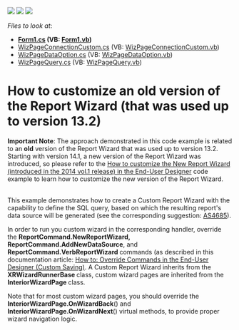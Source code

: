 <!-- default badges list -->
![](https://img.shields.io/endpoint?url=https://codecentral.devexpress.com/api/v1/VersionRange/128600046/12.2.4%2B)
[![](https://img.shields.io/badge/Open_in_DevExpress_Support_Center-FF7200?style=flat-square&logo=DevExpress&logoColor=white)](https://supportcenter.devexpress.com/ticket/details/E1538)
[![](https://img.shields.io/badge/📖_How_to_use_DevExpress_Examples-e9f6fc?style=flat-square)](https://docs.devexpress.com/GeneralInformation/403183)
<!-- default badges end -->
<!-- default file list -->
*Files to look at*:

* **[Form1.cs](./CS/Form1.cs) (VB: [Form1.vb](./VB/Form1.vb))**
* [WizPageConnectionCustom.cs](./CS/WizPageConnectionCustom.cs) (VB: [WizPageConnectionCustom.vb](./VB/WizPageConnectionCustom.vb))
* [WizPageDataOption.cs](./CS/WizPageDataOption.cs) (VB: [WizPageDataOption.vb](./VB/WizPageDataOption.vb))
* [WizPageQuery.cs](./CS/WizPageQuery.cs) (VB: [WizPageQuery.vb](./VB/WizPageQuery.vb))
<!-- default file list end -->
# How to customize an old version of the Report Wizard (that was used up to version 13.2)


<p><strong>Important Note</strong>: The approach demonstrated in this code example is related to an <strong>old</strong> version of the Report Wizard that was used up to version 13.2. Starting with version 14.1, a new version of the Report Wizard was introduced, so please refer to the <a href="https://www.devexpress.com/Support/Center/p/T140683">How to customize the New Report Wizard (introduced in the 2014 vol.1 release) in the End-User Designer</a> code example to learn how to customize the new version of the Report Wizard.</p>
<p><br>This example demonstrates how to create a Custom Report Wizard with the capability to define the SQL query, based on which the resulting report's data source will be generated (see the corresponding suggestion: <a href="https://www.devexpress.com/Support/Center/p/AS4685">AS4685</a>).</p>
<p>In order to run you custom wizard in the corresponding handler, override the <strong>ReportCommand.NewReportWizard, ReportCommand.AddNewDataSource</strong>, and <strong>ReportCommand.VerbReportWizard </strong>commands (as described in this documentation article: <a href="http://help.devexpress.com/#XtraReports/CustomDocument2211"><u>How to: Override Commands in the End-User Designer (Custom Saving)</u></a>. A Custom Report Wizard inherits from the <strong>XRWizardRunnerBase </strong>class, custom wizard pages are inherited from the <strong>InteriorWizardPage </strong>class.</p>
<p>Note that for most custom wizard pages, you should override the <strong>InteriorWizardPage.OnWizardBack</strong>() and <strong>InteriorWizardPage.OnWizardNext</strong>() virtual methods, to provide proper wizard navigation logic.</p>

<br/>


